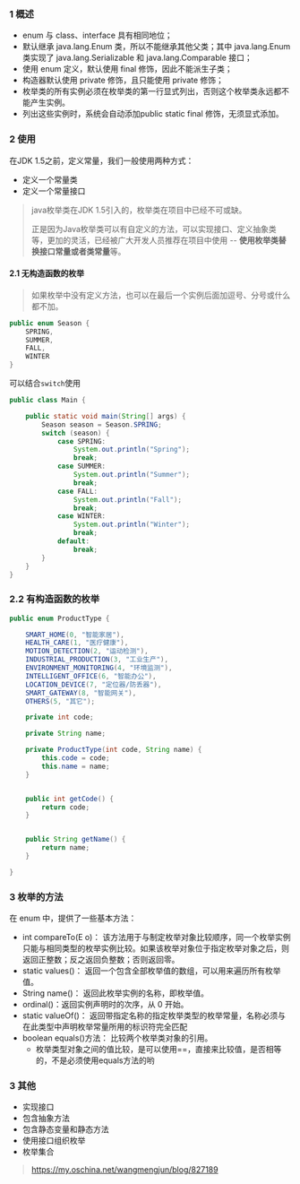 ### 1 概述
- enum 与 class、interface 具有相同地位；
- 默认继承 java.lang.Enum 类，所以不能继承其他父类；其中 java.lang.Enum 类实现了 java.lang.Serializable 和 java.lang.Comparable 接口；
- 使用 enum 定义，默认使用 final 修饰，因此不能派生子类；
- 构造器默认使用 private 修饰，且只能使用 private 修饰；
- 枚举类的所有实例必须在枚举类的第一行显式列出，否则这个枚举类永远都不能产生实例。
- 列出这些实例时，系统会自动添加public static final 修饰，无须显式添加。

### 2 使用
在JDK 1.5之前，定义常量，我们一般使用两种方式：
- 定义一个常量类
- 定义一个常量接口

>java枚举类在JDK 1.5引入的，枚举类在项目中已经不可或缺。
>
>正是因为Java枚举类可以有自定义的方法，可以实现接口、定义抽象类等，更加的灵活，已经被广大开发人员推荐在项目中使用 -- **使用枚举类替换接口常量或者类常量**等。



#### 2.1 无构造函数的枚举
> 如果枚举中没有定义方法，也可以在最后一个实例后面加逗号、分号或什么都不加。

```java
public enum Season {
    SPRING,
    SUMMER,
    FALL,
    WINTER
}
```

可以结合`switch`使用


```java
public class Main {

    public static void main(String[] args) {
        Season season = Season.SPRING;
        switch (season) {
            case SPRING:
                System.out.println("Spring");
                break;
            case SUMMER:
                System.out.println("Summer");
                break;
            case FALL:
                System.out.println("Fall");
                break;
            case WINTER:
                System.out.println("Winter");
                break;
            default:
                break;
        }
    }
}
```

### 2.2 有构造函数的枚举
```java
public enum ProductType {

    SMART_HOME(0, "智能家居"),
    HEALTH_CARE(1, "医疗健康"),
    MOTION_DETECTION(2, "运动检测"),
    INDUSTRIAL_PRODUCTION(3, "工业生产"),
    ENVIRONMENT_MONITORING(4, "环境监测"),
    INTELLIGENT_OFFICE(6, "智能办公"),
    LOCATION_DEVICE(7, "定位器/防丢器"),
    SMART_GATEWAY(8, "智能网关"),
    OTHERS(5, "其它");

    private int code;

    private String name;

    private ProductType(int code, String name) {
        this.code = code;
        this.name = name;
    }


    public int getCode() {
        return code;
    }


    public String getName() {
        return name;
    }

}
```

### 3 枚举的方法
在 enum 中，提供了一些基本方法：
- int compareTo(E o)： 该方法用于与制定枚举对象比较顺序，同一个枚举实例只能与相同类型的枚举实例比较。如果该枚举对象位于指定枚举对象之后，则返回正整数；反之返回负整数；否则返回零。
- static values()： 返回一个包含全部枚举值的数组，可以用来遍历所有枚举值。
- String name()： 返回此枚举实例的名称，即枚举值。
- ordinal()：返回实例声明时的次序，从 0 开始。
- static valueOf()： 返回带指定名称的指定枚举类型的枚举常量，名称必须与在此类型中声明枚举常量所用的标识符完全匹配
- boolean equals()方法： 比较两个枚举类对象的引用。
    - 枚举类型对象之间的值比较，是可以使用==，直接来比较值，是否相等的，不是必须使用equals方法的哟

### 3 其他
- 实现接口
- 包含抽象方法
- 包含静态变量和静态方法
- 使用接口组织枚举
- 枚举集合

> https://my.oschina.net/wangmengjun/blog/827189